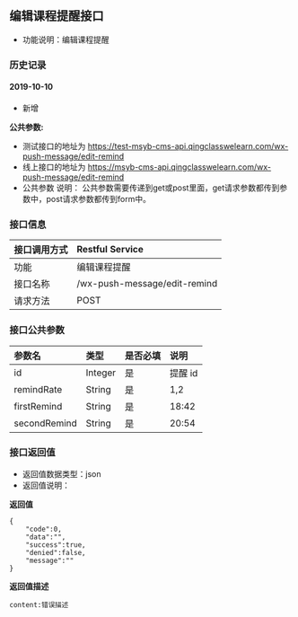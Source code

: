 ## 编辑课程提醒接口
+ 功能说明：编辑课程提醒

### 历史记录

#### 2019-10-10 
- 新增

**公共参数:**
+ 测试接口的地址为 https://test-msyb-cms-api.qingclasswelearn.com/wx-push-message/edit-remind
+ 线上接口的地址为 https://msyb-cms-api.qingclasswelearn.com/wx-push-message/edit-remind
+ 公共参数 说明： 公共参数需要传递到get或post里面，get请求参数都传到参数中，post请求参数都传到form中。

### 接口信息
|接口调用方式 	|	Restful Service									|
|:--------------|:--------------------------------------------------|
|功能	     	| 编辑课程提醒			    						|
|接口名称		|/wx-push-message/edit-remind						|
|请求方法		|POST					    						|

### 接口公共参数
|参数名		   		|类型					|是否必填	|说明			    					|
|:------------------|:----------------------|:----------|:--------------------------------------|
|id			   		|Integer				|	是	  	|提醒 id	      	  						|
|remindRate			|String					|	是		|1,2									|
|firstRemind		|String					|	是		|18:42		  							|  
|secondRemind		|String					|	是		|20:54									|


### 接口返回值
+ 返回值数据类型：json
+ 返回值说明：

**返回值**  

```
{
    "code":0,
    "data":"",
    "success":true,
    "denied":false,
    "message":""
}
```

**返回值描述**  

```
content:错误描述
```
